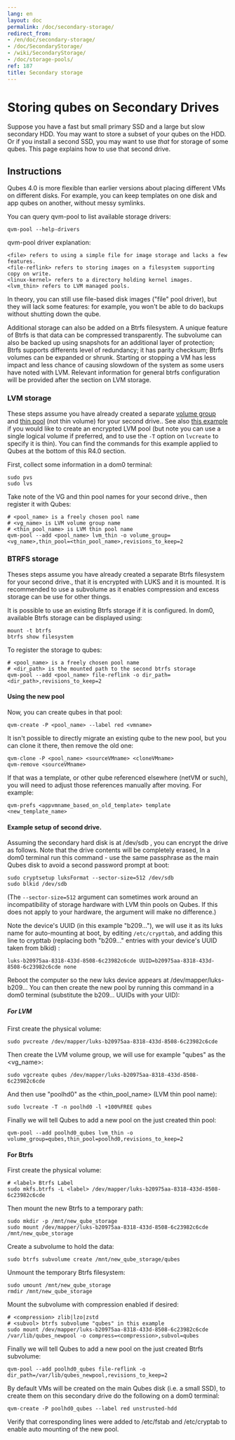 ```yaml
---
lang: en
layout: doc
permalink: /doc/secondary-storage/
redirect_from:
- /en/doc/secondary-storage/
- /doc/SecondaryStorage/
- /wiki/SecondaryStorage/
- /doc/storage-pools/
ref: 187
title: Secondary storage
---
```


# Storing qubes on Secondary Drives

Suppose you have a fast but small primary SSD and a large but slow secondary HDD.
You may want to store a subset of your qubes on the HDD.
Or if you install a second SSD, you may want to use *that* for storage of some qubes.
This page explains how to use that second drive.

## Instructions

Qubes 4.0 is more flexible than earlier versions about placing different VMs on different disks.
For example, you can keep templates on one disk and app qubes on another, without messy symlinks.

You can query qvm-pool to list available storage drivers:

``` shell_session
qvm-pool --help-drivers
```
qvm-pool driver explanation:
```
<file> refers to using a simple file for image storage and lacks a few features.
<file-reflink> refers to storing images on a filesystem supporting copy on write.
<linux-kernel> refers to a directory holding kernel images.
<lvm_thin> refers to LVM managed pools.
```
In theory, you can still use file-based disk images ("file" pool driver), but they will lack some features: for example, you won't be able to do backups without shutting down the qube.

Additional storage can also be added on a Btrfs filesystem. A unique feature of Btrfs is that data can be compressed transparently. The subvolume can also be backed up using snapshots for an additional layer of protection; Btrfs supports differents level of redundancy; it has parity checksum; Btrfs volumes can be expanded or shrunk. Starting or stopping a VM has less impact and less chance of causing slowdown of the system as some users have noted with LVM. Relevant information for general btrfs configuration will be provided after the section on LVM storage.

### LVM storage

These steps assume you have already created a separate [volume group](https://access.redhat.com/documentation/en-us/red_hat_enterprise_linux/6/html/logical_volume_manager_administration/vg_admin#VG_create) and [thin pool](https://access.redhat.com/documentation/en-us/red_hat_enterprise_linux/6/html/logical_volume_manager_administration/thinly_provisioned_volume_creation) (not thin volume) for your second drive..
See also [this example](https://www.linux.com/blog/how-full-encrypt-your-linux-system-lvm-luks) if you would like to create an encrypted LVM pool (but note you can use a single logical volume if preferred, and to use the `-T` option on `lvcreate` to specify it is thin). You can find the commands for this example applied to Qubes at the bottom of this R4.0 section.

First, collect some information in a dom0 terminal:

```shell_session
sudo pvs
sudo lvs
```

Take note of the VG and thin pool names for your second drive., then register it with Qubes:

```
# <pool_name> is a freely chosen pool name
# <vg_name> is LVM volume group name
# <thin_pool_name> is LVM thin pool name
qvm-pool --add <pool_name> lvm_thin -o volume_group=<vg_name>,thin_pool=<thin_pool_name>,revisions_to_keep=2
```

### BTRFS storage
Theses steps assume you have already created a separate Btrfs filesystem for your second drive., that it is encrypted with LUKS and it is mounted. It is recommended to use a subvolume as it enables compression and excess storage can be use for other things.


It is possible to use an existing Btrfs storage if it is configured. In dom0, available Btrfs storage can be displayed using:
```shell_session
mount -t btrfs
btrfs show filesystem
```
To register the storage to qubes:

```shell_session
# <pool_name> is a freely chosen pool name
# <dir_path> is the mounted path to the second btrfs storage
qvm-pool --add <pool_name> file-reflink -o dir_path=<dir_path>,revisions_to_keep=2
```

#### Using the new pool

Now, you can create qubes in that pool:

```shell_session
qvm-create -P <pool_name> --label red <vmname>
```

It isn't possible to directly migrate an existing qube to the new pool, but you can clone it there, then remove the old one:

```shell_session
qvm-clone -P <pool_name> <sourceVMname> <cloneVMname>
qvm-remove <sourceVMname>
```

If that was a template, or other qube referenced elsewhere (netVM or such), you will need to adjust those references manually after moving.
For example:

```shell_session
qvm-prefs <appvmname_based_on_old_template> template <new_template_name>
```

#### Example setup of second drive. 

Assuming the secondary hard disk is at /dev/sdb , you can encrypt the drive as follows. Note that the drive contents will be completely erased,  In a dom0 terminal run this command - use the same passphrase as the main Qubes disk to avoid a second password prompt at boot:

```
sudo cryptsetup luksFormat --sector-size=512 /dev/sdb
sudo blkid /dev/sdb
```

(The `--sector-size=512` argument can sometimes work around an incompatibility of storage hardware with LVM thin pools on Qubes. If this does not apply to your hardware, the argument will make no difference.)

Note the device's UUID (in this example "b209..."), we will use it as its luks name for auto-mounting at boot, by editing `/etc/crypttab`, and adding this line to crypttab (replacing both "b209..." entries with your device's UUID taken from blkid) :

```shell_session
luks-b20975aa-8318-433d-8508-6c23982c6cde UUID=b20975aa-8318-433d-8508-6c23982c6cde none
```

Reboot the computer so the new luks device appears at /dev/mapper/luks-b209...  You can then create the new pool by running this command in a dom0 terminal (substitute the b209... UUIDs with your UID):

##### For LVM

First create the physical volume:
```shell_session
sudo pvcreate /dev/mapper/luks-b20975aa-8318-433d-8508-6c23982c6cde
```

Then create the LVM volume group, we will use for example "qubes" as the <vg_name>:

```shell_session
sudo vgcreate qubes /dev/mapper/luks-b20975aa-8318-433d-8508-6c23982c6cde
```

And then use "poolhd0" as the <thin_pool_name> (LVM thin pool name):

```shell_session
sudo lvcreate -T -n poolhd0 -l +100%FREE qubes
```

Finally we will tell Qubes to add a new pool on the just created thin pool:

```shell_session
qvm-pool --add poolhd0_qubes lvm_thin -o volume_group=qubes,thin_pool=poolhd0,revisions_to_keep=2
```
#### For Btrfs

First create the physical volume:

```shell_session
# <label> Btrfs Label
sudo mkfs.btrfs -L <label> /dev/mapper/luks-b20975aa-8318-433d-8508-6c23982c6cde
```

Then mount the new Btrfs to a temporary path:

```shell_session
sudo mkdir -p /mnt/new_qube_storage
sudo mount /dev/mapper/luks-b20975aa-8318-433d-8508-6c23982c6cde /mnt/new_qube_storage
```
Create a subvolume to hold the data:
```
sudo btrfs subvolume create /mnt/new_qube_storage/qubes
```
Unmount the temporary Btrfs filesystem:
```shell_session
sudo umount /mnt/new_qube_storage
rmdir /mnt/new_qube_storage
```
Mount the subvolume with compression enabled if desired:
```shell_session
# <compression> zlib|lzo|zstd
# <subvol> btrfs subvolume "qubes" in this example
sudo mount /dev/mapper/luks-b20975aa-8318-433d-8508-6c23982c6cde /var/lib/qubes_newpool -o compress=<compression>,subvol=qubes
```

Finally we will tell Qubes to add a new pool on the just created Btrfs subvolume:

```shell_session
qvm-pool --add poolhd0_qubes file-reflink -o dir_path=/var/lib/qubes_newpool,revisions_to_keep=2
```

By default VMs will be created on the main Qubes disk (i.e. a small SSD), to create them on this secondary drive do the following on a dom0 terminal:

```shell_session
qvm-create -P poolhd0_qubes --label red unstrusted-hdd
```

Verify that corresponding lines were added to /etc/fstab and /etc/cryptab to enable auto mounting of the new pool.


[Qubes Backup]: /doc/BackupRestore/
[TemplateVM]: /doc/Templates/
